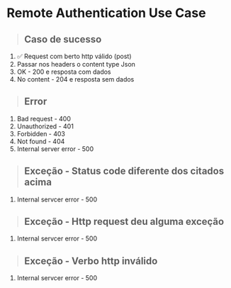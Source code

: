 # Remote Authentication Use Case

> ## Caso de sucesso
1. ✅ Request com berto http válido (post)
2. Passar nos headers o content type Json
3. OK - 200 e resposta com dados
4. No content - 204 e resposta sem dados

> ## Error
1. Bad request - 400
2. Unauthorized - 401
3. Forbidden - 403
4. Not found - 404
5. Internal server error - 500

> ## Exceção - Status code diferente dos citados acima
1. Internal servcer error - 500

> ## Exceção - Http request deu alguma exceção
1. Internal servcer error - 500

> ## Exceção - Verbo http inválido
1. Internal servcer error - 500